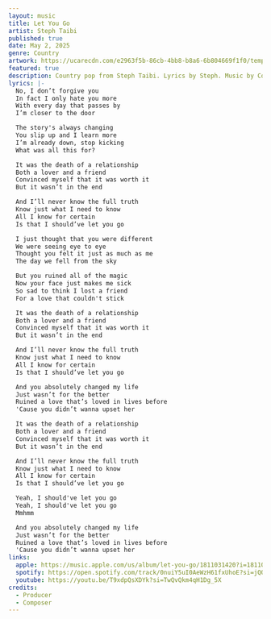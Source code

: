 ```yaml
---
layout: music
title: Let You Go
artist: Steph Taibi
published: true
date: May 2, 2025
genre: Country
artwork: https://ucarecdn.com/e2963f5b-86cb-4bb8-b8a6-6b804669f1f0/tempImage1ZwZR4.heic
featured: true
description: Country pop from Steph Taibi. Lyrics by Steph. Music by Cobez.
lyrics: |-
  No, I don’t forgive you
  In fact I only hate you more
  With every day that passes by
  I’m closer to the door

  The story's always changing
  You slip up and I learn more
  I’m already down, stop kicking
  What was all this for?

  It was the death of a relationship
  Both a lover and a friend
  Convinced myself that it was worth it
  But it wasn’t in the end

  And I’ll never know the full truth
  Know just what I need to know
  All I know for certain
  Is that I should’ve let you go

  I just thought that you were different
  We were seeing eye to eye
  Thought you felt it just as much as me
  The day we fell from the sky

  But you ruined all of the magic
  Now your face just makes me sick
  So sad to think I lost a friend
  For a love that couldn't stick

  It was the death of a relationship
  Both a lover and a friend
  Convinced myself that it was worth it
  But it wasn’t in the end

  And I’ll never know the full truth
  Know just what I need to know
  All I know for certain
  Is that I should’ve let you go

  And you absolutely changed my life 
  Just wasn’t for the better 
  Ruined a love that’s loved in lives before
  'Cause you didn’t wanna upset her 

  It was the death of a relationship
  Both a lover and a friend
  Convinced myself that it was worth it
  But it wasn’t in the end

  And I’ll never know the full truth
  Know just what I need to know
  All I know for certain
  Is that I should’ve let you go

  Yeah, I should've let you go
  Yeah, I should've let you go
  Mmhmm

  And you absolutely changed my life 
  Just wasn’t for the better 
  Ruined a love that’s loved in lives before
  'Cause you didn’t wanna upset her
links:
  apple: https://music.apple.com/us/album/let-you-go/1811031420?i=1811031421
  spotify: https://open.spotify.com/track/0nuiY5uI0AeWzH61fxUhoE?si=jQODNwGfSsOQ3oVbIt12rg
  youtube: https://youtu.be/T9xdpQsXDYk?si=TwQvQkm4qH1Dg_5X
credits:
  - Producer
  - Composer
---
```

